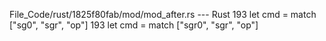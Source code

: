 File_Code/rust/1825f80fab/mod/mod_after.rs --- Rust
193         let cmd = match ["sg0", "sgr", "op"]                                                                                                             193         let cmd = match ["sgr0", "sgr", "op"]

